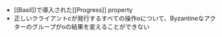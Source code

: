 - [[Basil]]で導入された[[Progress]] property
- 正しいクライアントcが発行するすべての操作oについて、Byzantineなアクターのグループがoの結果を変えることができない